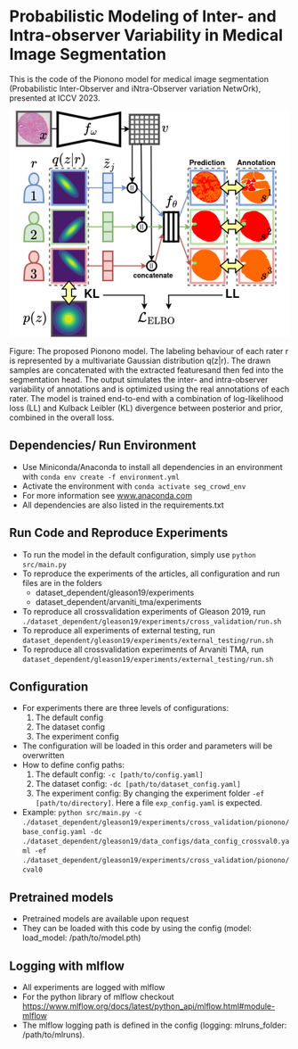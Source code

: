 # Probabilistic Modeling of Inter- and Intra-observer Variability in Medical Image Segmentation
This is the code of the Pionono model for medical image segmentation (Probabilistic Inter-Observer and iNtra-Observer variation NetwOrk), presented at
ICCV 2023. 

![](Pionono_model.png)

Figure: The proposed Pionono model.
The labeling behaviour of each rater r is represented by a multivariate Gaussian distribution q(z|r). The drawn samples are concatenated with the extracted featuresand then fed into the segmentation head. 
The output simulates the inter- and intra-observer variability of annotations and is optimized using the real annotations of each rater. 
The model is trained end-to-end with a combination of log-likelihood loss (LL) and Kulback Leibler (KL) divergence between posterior and prior, combined in the overall loss.


## Dependencies/ Run Environment
* Use Miniconda/Anaconda to install all dependencies in an environment with `conda env create -f environment.yml`
* Activate the environment with `conda activate seg_crowd_env`
* For more information see www.anaconda.com
* All dependencies are also listed in the requirements.txt

## Run Code and Reproduce Experiments
* To run the model in the default configuration, simply use `python src/main.py`
* To reproduce the experiments of the articles, all configuration and run files are in the folders
  * dataset_dependent/gleason19/experiments
  * dataset_dependent/arvaniti_tma/experiments
* To reproduce all crossvalidation experiments of Gleason 2019, run `./dataset_dependent/gleason19/experiments/cross_validation/run.sh`
* To reproduce all experiments of external testing, run `dataset_dependent/gleason19/experiments/external_testing/run.sh`
* To reproduce all crossvalidation experiments of Arvaniti TMA, run `dataset_dependent/gleason19/experiments/external_testing/run.sh`

## Configuration
* For experiments there are three levels of configurations:
    1. The default config
    2. The dataset config
    3. The experiment config
* The configuration will be loaded in this order and parameters will be overwritten
* How to define config paths:
    1. The default config: `-c [path/to/config.yaml]`
    2. The dataset config: `-dc [path/to/dataset_config.yaml]`
    3. The experiment config: By changing the experiment folder `-ef [path/to/directory]`. Here a file `exp_config.yaml` is expected.
* Example: `python src/main.py -c ./dataset_dependent/gleason19/experiments/cross_validation/pionono/base_config.yaml -dc ./dataset_dependent/gleason19/data_configs/data_config_crossval0.yaml -ef ./dataset_dependent/gleason19/experiments/cross_validation/pionono/cval0
`

## Pretrained models
* Pretrained models are available upon request
* They can be loaded with this code by using the config (model:  load_model: /path/to/model.pth)

## Logging with mlflow
* All experiments are logged with mlflow
* For the python library of mlflow checkout https://www.mlflow.org/docs/latest/python_api/mlflow.html#module-mlflow 
* The mlflow logging path is defined in the config (logging:  mlruns_folder: /path/to/mlruns).





